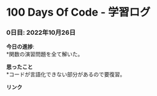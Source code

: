 # 100 Days Of Code - 学習ログ

### 0日目: 2022年10月26日

**今日の進捗**:  
*関数の演習問題を全て解いた。  
  
**思ったこと**  
*コードが言語化できない部分があるので要復習。  
  
**リンク**


